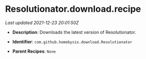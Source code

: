 # Resolutionator.download.recipe

_Last updated 2021-12-23 20:01:50Z_

- **Description**: Downloads the latest version of Resolutionator.

- **Identifier**: `com.github.homebysix.download.Resolutionator`

- **Parent Recipes**: `None`

